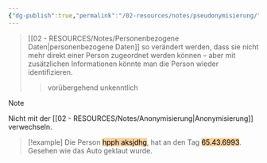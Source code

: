 ```yaml
---
{"dg-publish":true,"permalink":"/02-resources/notes/pseudonymisierung/","tags":["GFN/prüfungsrelevant/AP1"],"noteIcon":"","updated":"2025-02-24T16:09:17.000+01:00"}
---
```


>[[02 - RESOURCES/Notes/Personenbezogene Daten\|personenbezogene Daten]] so verändert werden, dass sie nicht mehr direkt einer Person zugeordnet werden können – aber mit zusätzlichen Informationen könnte man die Person wieder identifizieren.
>>vorübergehend unkenntlich

>[!note] 
>Nicht mit der [[02 - RESOURCES/Notes/Anonymisierung\|Anonymisierung]] verwechseln.

>[!example] 
>Die Person <mark style="background: #FFB86CA6;">hpph aksjdhg</mark>, hat an den Tag <mark style="background: #FFB86CA6;">65.43.6993</mark>.
>Gesehen wie das Auto geklaut wurde.

